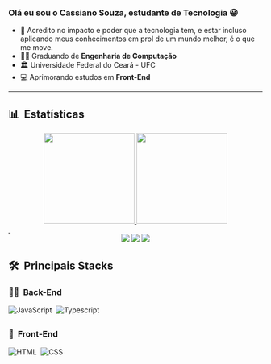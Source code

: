 ### Olá eu sou o Cassiano Souza, estudante de **Tecnologia** 😀



- 🎯 Acredito no impacto e poder que a tecnologia tem, e estar incluso aplicando meus conhecimentos em prol de 
um mundo melhor, é o que me move.
- 👩‍💻 Graduando de **Engenharia de Computação**
- 🏛️ Universidade Federal do Ceará - UFC
- 💻 Aprimorando estudos em **Front-End**

***

## 📊 &nbsp;Estatísticas
<div align="center">
  <a href="https://github.com/ciano123">
  <img height="180em" src="https://github-readme-stats.vercel.app/api?username=ciano123&show_icons=true&theme=dark&include_all_commits=true&count_private=true"/>
  <img height="180em" src="https://github-readme-stats.vercel.app/api/top-langs/?username=ciano123&layout=compact&langs_count=7&theme=dark"/>
</div>
  &nbsp;
<div align ="center"> 
   <a href="https://instagram.com/cassiano_skies" target="_blank"><img src="https://img.shields.io/badge/-Instagram-%23E4405F?style=for-the-badge&logo=instagram&logoColor=white" target="_blank"></a>
  <a href = "mailto:casinho.555@gmail.com"><img src="https://img.shields.io/badge/-Gmail-%23333?style=for-the-badge&logo=gmail&logoColor=white" target="_blank"></a>
  <a href="https://www.linkedin.com/in/cassiano-souza-a188611a4" target="_blank"><img src="https://img.shields.io/badge/-LinkedIn-%230077B5?style=for-the-badge&logo=linkedin&logoColor=white" target="_blank"></a> 
</div>

  ##
## 🛠 &nbsp;Principais Stacks

### 👩‍💻 &nbsp;Back-End
![JavaScript](https://img.shields.io/badge/-JavaScript-05122A?style=flat&logo=javascript)&nbsp;
![Typescript](https://img.shields.io/badge/-TypeScript-05122A?style=flat&logo=typescript)&nbsp;

  ##

### 🎨 &nbsp;Front-End
![HTML](https://img.shields.io/badge/-HTML-05122A?style=flat&logo=HTML5)&nbsp;
![CSS](https://img.shields.io/badge/-CSS-05122A?style=flat&logo=CSS3&logoColor=1572B6)&nbsp;



